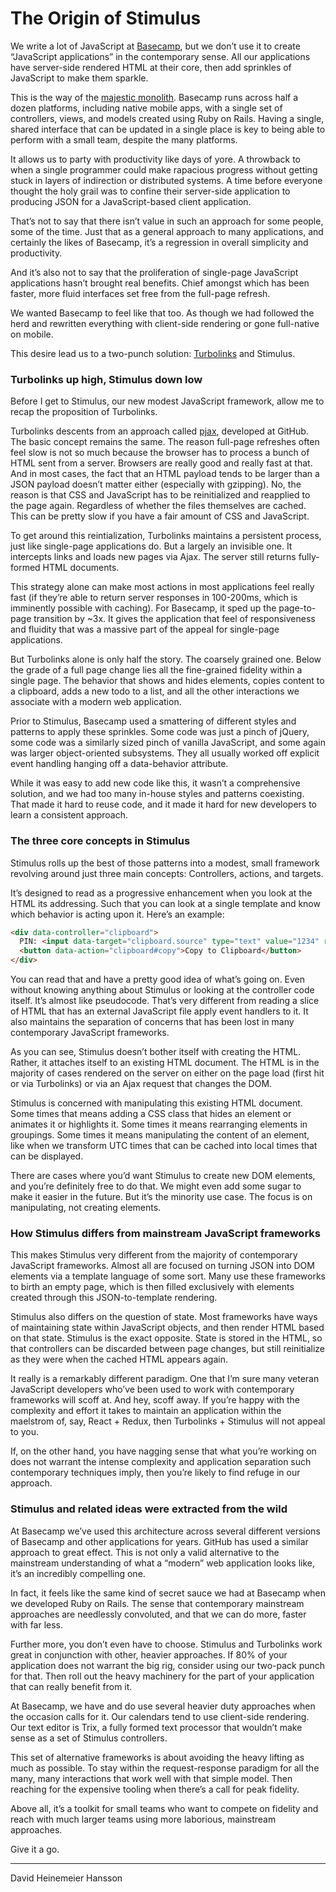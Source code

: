 # The Origin of Stimulus

We write a lot of JavaScript at [Basecamp](https://basecamp.com), but we don’t use it to create “JavaScript applications” in the contemporary sense. All our applications have server-side rendered HTML at their core, then add sprinkles of JavaScript to make them sparkle.

This is the way of the [majestic monolith](https://m.signalvnoise.com/the-majestic-monolith-29166d022228). Basecamp runs across half a dozen platforms, including native mobile apps, with a single set of controllers, views, and models created using Ruby on Rails. Having a single, shared interface that can be updated in a single place is key to being able to perform with a small team, despite the many platforms.

It allows us to party with productivity like days of yore. A throwback to when a single programmer could make rapacious progress without getting stuck in layers of indirection or distributed systems. A time before everyone thought the holy grail was to confine their server-side application to producing JSON for a JavaScript-based client application.

That’s not to say that there isn’t value in such an approach for some people, some of the time. Just that as a general approach to many applications, and certainly the likes of Basecamp, it’s a regression in overall simplicity and productivity.

And it’s also not to say that the proliferation of single-page JavaScript applications hasn’t brought real benefits. Chief amongst which has been faster, more fluid interfaces set free from the full-page refresh.

We wanted Basecamp to feel like that too. As though we had followed the herd and rewritten everything with client-side rendering or gone full-native on mobile.

This desire lead us to a two-punch solution: [Turbolinks](https://github.com/turbolinks/turbolinks) and Stimulus.

### Turbolinks up high, Stimulus down low

Before I get to Stimulus, our new modest JavaScript framework, allow me to recap the proposition of Turbolinks. 

Turbolinks descents from an approach called [pjax](https://github.com/defunkt/jquery-pjax), developed at GitHub. The basic concept remains the same. The reason full-page refreshes often feel slow is not so much because the browser has to process a bunch of HTML sent from a server. Browsers are really good and really fast at that. And in most cases, the fact that an HTML payload tends to be larger than a JSON payload doesn’t matter either (especially with gzipping). No, the reason is that CSS and JavaScript has to be reinitialized and reapplied to the page again. Regardless of whether the files themselves are cached. This can be pretty slow if you have a fair amount of CSS and JavaScript.

To get around this reintialization, Turbolinks maintains a persistent process, just like single-page applications do. But a largely an invisible one. It intercepts links and loads new pages via Ajax. The server still returns fully-formed HTML documents.

This strategy alone can make most actions in most applications feel really fast (if they’re able to return server responses in 100-200ms, which is imminently possible with caching). For Basecamp, it sped up the page-to-page transition by ~3x. It gives the application that feel of responsiveness and fluidity that was a massive part of the appeal for single-page applications.

But Turbolinks alone is only half the story. The coarsely grained one. Below the grade of a full page change lies all the fine-grained fidelity within a single page. The behavior that shows and hides elements, copies content to a clipboard, adds a new todo to a list, and all the other interactions we associate with a modern web application.

Prior to Stimulus, Basecamp used a smattering of different styles and patterns to apply these sprinkles. Some code was just a pinch of jQuery, some code was a similarly sized pinch of vanilla JavaScript, and some again was larger object-oriented subsystems. They all usually worked off explicit event handling hanging off a data-behavior attribute.

While it was easy to add new code like this, it wasn’t a comprehensive solution, and we had too many in-house styles and patterns coexisting. That made it hard to reuse code, and it made it hard for new developers to learn a consistent approach.

### The three core concepts in Stimulus 

Stimulus rolls up the best of those patterns into a modest, small framework revolving around just three main concepts: Controllers, actions, and targets. 

It’s designed to read as a progressive enhancement when you look at the HTML its addressing. Such that you can look at a single template and know which behavior is acting upon it. Here’s an example:

```html
<div data-controller="clipboard">
  PIN: <input data-target="clipboard.source" type="text" value="1234" readonly>
  <button data-action="clipboard#copy">Copy to Clipboard</button>
</div>
```

You can read that and have a pretty good idea of what’s going on. Even without knowing anything about Stimulus or looking at the controller code itself. It’s almost like pseudocode. That’s very different from reading a slice of HTML that has an external JavaScript file apply event handlers to it. It also maintains the separation of concerns that has been lost in many contemporary JavaScript frameworks.

As you can see, Stimulus doesn’t bother itself with creating the HTML. Rather, it attaches itself to an existing HTML document. The HTML is in the majority of cases rendered on the server on either on the page load (first hit or via Turbolinks) or via an Ajax request that changes the DOM.

Stimulus is concerned with manipulating this existing HTML document. Some times that means adding a CSS class that hides an element or animates it or highlights it. Some times it means rearranging elements in groupings. Some times it means manipulating the content of an element, like when we transform UTC times that can be cached into local times that can be displayed.

There are cases where you’d want Stimulus to create new DOM elements, and you’re definitely free to do that. We might even add some sugar to make it easier in the future. But it’s the minority use case. The focus is on manipulating, not creating elements.


### How Stimulus differs from mainstream JavaScript frameworks

This makes Stimulus very different from the majority of contemporary JavaScript frameworks. Almost all are focused on turning JSON into DOM elements via a template language of some sort. Many use these frameworks to birth an empty page, which is then filled exclusively with elements created through this JSON-to-template rendering.

Stimulus also differs on the question of state. Most frameworks have ways of maintaining state within JavaScript objects, and then render HTML based on that state. Stimulus is the exact opposite. State is stored in the HTML, so that controllers can be discarded between page changes, but still reinitialize as they were when the cached HTML appears again.

It really is a remarkably different paradigm. One that I’m sure many veteran JavaScript developers who’ve been used to work with contemporary frameworks will scoff at. And hey, scoff away. If you’re happy with the complexity and effort it takes to maintain an application within the maelstrom of, say, React + Redux, then Turbolinks + Stimulus will not appeal to you.

If, on the other hand, you have nagging sense that what you’re working on does not warrant the intense complexity and application separation such contemporary techniques imply, then you’re likely to find refuge in our approach.


### Stimulus and related ideas were extracted from the wild

At Basecamp we’ve used this architecture across several different versions of Basecamp and other applications for years. GitHub has used a similar approach to great effect. This is not only a valid alternative to the mainstream understanding of what a “modern” web application looks like, it’s an incredibly compelling one.

In fact, it feels like the same kind of secret sauce we had at Basecamp when we developed Ruby on Rails. The sense that contemporary mainstream approaches are needlessly convoluted, and that we can do more, faster with far less.

Further more, you don’t even have to choose. Stimulus and Turbolinks work great in conjunction with other, heavier approaches. If 80% of your application does not warrant the big rig, consider using our two-pack punch for that. Then roll out the heavy machinery for the part of your application that can really benefit from it.

At Basecamp, we have and do use several heavier duty approaches when the occasion calls for it. Our calendars tend to use client-side rendering. Our text editor is Trix, a fully formed text processor that wouldn’t make sense as a set of Stimulus controllers.

This set of alternative frameworks is about avoiding the heavy lifting as much as possible. To stay within the request-response paradigm for all the many, many interactions that work well with that simple model. Then reaching for the expensive tooling when there’s a call for peak fidelity.

Above all, it’s a toolkit for small teams who want to compete on fidelity and reach with much larger teams using more laborious, mainstream approaches.

Give it a go.

---

David Heinemeier Hansson
